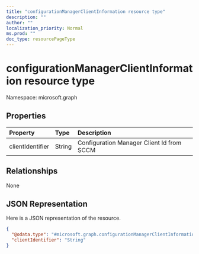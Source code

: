 ```yaml
---
title: "configurationManagerClientInformation resource type"
description: ""
author: ""
localization_priority: Normal
ms.prod: ""
doc_type: resourcePageType
---
```


# configurationManagerClientInformation resource type


Namespace: microsoft.graph



## Properties
|Property|Type|Description|
|:---|:---|:---|
|clientIdentifier|String|Configuration Manager Client Id from SCCM|

## Relationships
None

## JSON Representation
Here is a JSON representation of the resource.
<!-- {
  "blockType": "resource",
  "@odata.type": "microsoft.graph.configurationManagerClientInformation"
}
-->
``` json
{
  "@odata.type": "#microsoft.graph.configurationManagerClientInformation",
  "clientIdentifier": "String"
}
```

